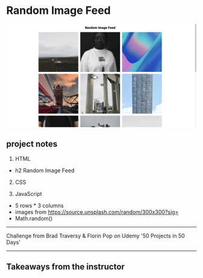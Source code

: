 # Random Image Feed

<img width="1429" alt="Screenshot" src="./screenshot.png">

## project notes

1. HTML

- h2 Random Image Feed

2. CSS

3. JavaScript

- 5 rows \* 3 columns
- images from https://source.unsplash.com/random/300x300?sig=
- Math.random()

---

Challenge from Brad Traversy & Florin Pop on Udemy '50 Projects in 50 Days'

---

## Takeaways from the instructor

